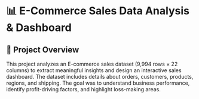 # 📊 E-Commerce Sales Data Analysis & Dashboard
## 📌 Project Overview
This project analyzes an E-commerce sales dataset (9,994 rows × 22 columns) to extract meaningful insights and design an interactive sales dashboard. The dataset includes details about orders, customers, products, regions, and shipping.
The goal was to understand business performance, identify profit-driving factors, and highlight loss-making areas.
